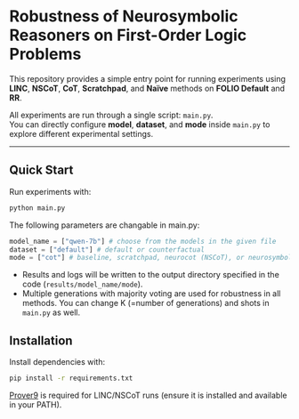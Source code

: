 # Robustness of Neurosymbolic Reasoners on First-Order Logic Problems

This repository provides a simple entry point for running experiments using **LINC**, **NSCoT**, **CoT**, **Scratchpad**, and **Naïve** methods on **FOLIO Default** and **RR**. 

All experiments are run through a single script: `main.py`.  
You can directly configure **model**, **dataset**, and **mode** inside `main.py` to explore different experimental settings.

---

## Quick Start

Run experiments with:

```bash
python main.py
```

The following parameters are changable in main.py:

```python 
model_name = ["qwen-7b"] # choose from the models in the given file 
dataset = ["default"] # default or counterfactual
mode = ["cot"] # baseline, scratchpad, neurocot (NSCoT), or neurosymbolic (linc)
```

- Results and logs will be written to the output directory specified in the code (`results/model_name/mode`).
- Multiple generations with majority voting are used for robustness in all methods. You can change K (=number of generations) and shots in `main.py` as well.

## Installation

Install dependencies with:
```bash
pip install -r requirements.txt
```

[Prover9](https://www.cs.unm.edu/~mccune/mace4/) is required for LINC/NSCoT runs (ensure it is installed and available in your PATH).
